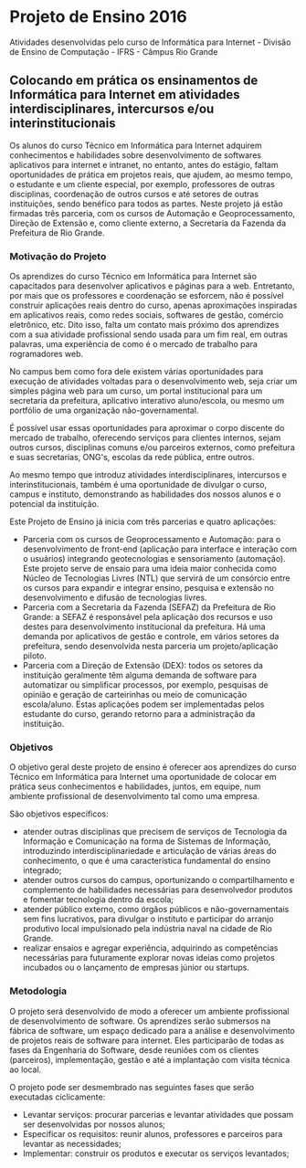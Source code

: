 # Projeto de Ensino 2016
 
Atividades desenvolvidas pelo curso de Informática para Internet - Divisão de Ensino de Computação - IFRS - Câmpus Rio Grande

## Colocando em prática os ensinamentos de Informática para Internet em atividades interdisciplinares, intercursos e/ou interinstitucionais

Os alunos do curso Técnico em Informática para Internet adquirem conhecimentos e habilidades sobre desenvolvimento de softwares aplicativos para internet e intranet, no entanto, antes do estágio, faltam oportunidades de prática em projetos reais, que ajudem, ao mesmo tempo, o estudante e um cliente especial, por exemplo, professores de outras disciplinas, coordenação de outros cursos e até setores de outras instituições, sendo benéfico para todos as partes. Neste projeto já estão firmadas três parceria, com os cursos de Automação e Geoprocessamento, Direção de Extensão e, como cliente externo, a Secretaria da Fazenda da Prefeitura de Rio Grande.

### Motivação do Projeto

Os aprendizes do curso Técnico em Informática para Internet são capacitados para desenvolver aplicativos e páginas para a web. Entretanto, por mais que os professores e coordenação se esforcem, não é possível construir aplicações reais dentro do curso, apenas aproximações inspiradas em aplicativos reais, como redes sociais, softwares de gestão, comércio eletrônico, etc. Dito isso, falta um contato mais próximo dos aprendizes com a sua atividade profissional sendo usada para um fim real, em outras palavras, uma experiência de como é o mercado de trabalho para  rogramadores web.

No campus bem como fora dele existem várias oportunidades para execução de atividades voltadas para o desenvolvimento web, seja criar um simples página web para um curso, um portal institucional para um secretaria da prefeitura, aplicativo interativo aluno/escola, ou mesmo um portfólio de uma organização não-governamental. 

É possível usar essas oportunidades para aproximar o corpo discente do mercado de trabalho, oferecendo serviços para clientes internos, sejam outros cursos, disciplinas comuns e/ou parceiros externos, como prefeitura e suas secretarias, ONG's, escolas da rede pública, entre outros. 

Ao mesmo tempo que introduz atividades interdisciplinares, intercursos e interinstitucionais, também é uma oportunidade de divulgar o curso, campus e instituto, demonstrando as habilidades dos nossos alunos e o potencial da instituição. 

Este Projeto de Ensino já inicia com três parcerias e quatro aplicações:

* Parceria com os cursos de Geoprocessamento e Automação: para o desenvolvimento de front-end (aplicação para interface e interação com o usuários) integrando geotecnologias e sensoriamento (automação). Este projeto serve de ensaio para uma ideia maior conhecida como Núcleo de Tecnologias Livres (NTL) que servirá de um consórcio entre os cursos para expandir e integrar ensino, pesquisa e extensão no desenvolvimento e difusão de tecnologias livres. 
* Parceria com a Secretaria da Fazenda (SEFAZ) da Prefeitura de Rio Grande: a SEFAZ é responsável pela aplicação dos recursos e uso destes para desenvolvimento institucional da prefeitura. Há uma demanda por aplicativos de gestão e controle, em vários setores da prefeitura, sendo desenvolvida nesta parceria um projeto/aplicação piloto. 
* Parceria com a Direção de Extensão (DEX): todos os setores da instituição geralmente têm alguma demanda de software para automatizar ou simplificar processos, por exemplo, pesquisas de opinião e geração de carteirinhas ou meio de comunicação escola/aluno. Estas aplicações podem ser implementadas pelos estudante  do curso, gerando retorno para a administração da instituição.

### Objetivos

O objetivo geral deste projeto de ensino é oferecer aos aprendizes do curso Técnico em Informática para Internet uma oportunidade de colocar em prática seus conhecimentos e habilidades, juntos, em equipe, num ambiente profissional de desenvolvimento tal como uma empresa.

São objetivos específicos:

* atender outras disciplinas que precisem de serviços de Tecnologia da Informação e Comunicação na forma de Sistemas de Informação, introduzindo interdisciplinariedade e articulação de várias áreas do conhecimento, o que é uma característica fundamental do ensino integrado;
* atender outros cursos do campus, oportunizando o compartilhamento e complemento de habilidades necessárias para desenvolvedor produtos e fomentar tecnologia dentro da escola;
* atender público externo, como órgãos públicos e não-governamentais sem fins lucrativos, para divulgar o instituto e participar do arranjo produtivo local impulsionado pela indústria naval na cidade de Rio Grande.
* realizar ensaios e agregar experiência, adquirindo as competências necessárias para futuramente explorar novas ideias como projetos incubados ou o lançamento de empresas júnior ou startups.

### Metodologia

O projeto será desenvolvido de modo a oferecer um ambiente profissional de desenvolvimento de software. Os aprendizes serão submersos na fábrica de software, um espaço dedicado para a análise e desenvolvimento de projetos reais de software para internet. Eles participarão de todas as fases da Engenharia do Software, desde reuniões com os clientes (parceiros), implementação, gestão e até a implantação com visita técnica ao local.

O projeto pode ser desmembrado nas seguintes fases que serão executadas ciclicamente:

* Levantar serviços: procurar parcerias e levantar atividades que possam ser desenvolvidas por nossos alunos;
* Especificar os requisitos: reunir alunos, professores e parceiros para levantar as necessidades;
* Implementar: construir os produtos e executar os serviços levantados;

